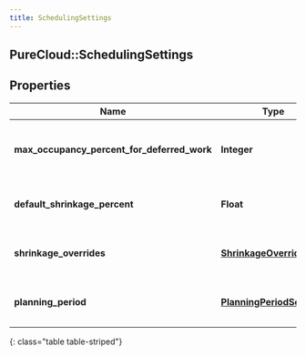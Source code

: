 ```yaml
---
title: SchedulingSettings
---
```

## PureCloud::SchedulingSettings

## Properties

|Name | Type | Description | Notes|
|------------ | ------------- | ------------- | -------------|
| **max_occupancy_percent_for_deferred_work** | **Integer** | Max occupancy percent for deferred work | [optional] |
| **default_shrinkage_percent** | **Float** | Default shrinkage percent for scheduling | [optional] |
| **shrinkage_overrides** | [**ShrinkageOverrides**](ShrinkageOverrides.html) | Shrinkage overrides for scheduling | [optional] |
| **planning_period** | [**PlanningPeriodSettings**](PlanningPeriodSettings.html) | Planning period settings for scheduling | [optional] |
{: class="table table-striped"}


